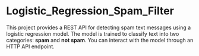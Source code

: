 # Logistic_Regression_Spam_Filter
This project provides a REST API for detecting spam text messages using a logistic regression model. The model is trained to classify text into two categories: **spam** and **not spam**. You can interact with the model through an HTTP API endpoint.
